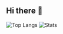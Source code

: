 ## Hi there 👋

![Top Langs](https://github-readme-stats-five-zeta-25.vercel.app/api/top-langs/?username=k-shar&langs_count=6&layout=compact&hide_progress=true&theme=radical)
![Stats](https://github-readme-stats-five-zeta-25.vercel.app/api?username=k-shar&hide=stars&theme=radical&show_icons=true&hide_rank=true)

<!-- https://github-readme-stats.vercel.app/api/top-langs/?username=k-shar&langs_count=6&layout=compact&hide_progress=true -->

<!--
**k-shar/k-shar** is a ✨ _special_ ✨ repository because its `README.md` (this file) appears on your GitHub profile.

Here are some ideas to get you started:

- 🔭 I’m currently working on ...
- 🌱 I’m currently learning ...
- 👯 I’m looking to collaborate on ...
- 🤔 I’m looking for help with ...
- 💬 Ask me about ...
- 📫 How to reach me: ...
- 😄 Pronouns: ...
- ⚡ Fun fact: ...
-->
